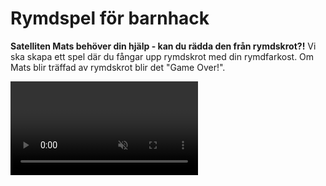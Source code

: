 # Rymdspel för barnhack

**Satelliten Mats behöver din hjälp - kan du rädda den från rymdskrot?!** 
Vi ska skapa ett spel där du fångar upp rymdskrot med din rymdfarkost. Om Mats blir träffad av rymdskrot blir det "Game Over!". 

<video src="./0_1.mp4" autoplay loop muted />

Vi börjar med att starta med ett projekt som redan innehåller en rymdfarkost, satelliten Mats och en rymdbakgrund. Detta kallas att *remixa*.

1. **Logga in** på ditt konto på Scratch. 

2. Klicka på denna länk för att öppna startprojektet: <a href="https://scratch.mit.edu/projects/298331110/" target="_blank">https://scratch.mit.edu/projects/298331110/</a>
	
2. Klicka på knappen **Se inuti** så att du kan se koden. 

3. Klicka på knappen **"Remix"** så att du får din egen version av projektet. 

> Tips! Du måste vara inloggad för att kunna remixa. Om du inte har konto på Scratch kan du ändra direkt i projektet och välja **Spara till din dator** (under Arkiv) när du vill spara ditt projekt.

Nu kan du börja skapa ditt spel!

##  1 – Åk framåt

Vi ska börja med att röra oss framåt i rymden. Vi behöver blocket ”När grön flagga klickas på” och blocket ”gå 10 steg”.

![Nu hoppar vi framåt varje gång vi trycker på den gröna flaggan](./2_1.png)

Testa att trycka på den gröna flaggan och se om vad som händer.

<video src="./1_3.mp4" autoplay loop muted />

## 2 – Loopa för alltid framåt

Nästa steg är att lägga till en loop så att vår rymdfarkost fortsätter att åka framåt så länge spelet är igång.

Det finns ett block som heter ”för alltid”. 

![För alltid](./2_2.png)

Koppla ihop det med de förra blocken så att vår farkost fortsätter att åka framåt utan att stanna när vi trycker på den gröna flaggan.

![Nu fortsätter vi att gå framåt. För alltid.](./3_1.png)

<video src="./2_3.mp4" autoplay loop muted />

> Tips: 10 steg framåt går kanske lite för fort? Testa att ändra antalet steg framåt, t ex till 1 steg, så att rymdfarkosten åker långsammare.

## 3 – Svänga rymdfarkosten

Nästa steg är att lägga till styrning så att du kan styra rymdfarkosten med piltangenterna.

Det finns ett block som heter ”när mellanslag-tangenten trycks ned” och två block som svänger. Ett block svänger vänster och ett block svänger höger.

![](./3_2.png)

Kan du ändra och sätta ihop dessa block så att när ”vänsterpil” tangenten trycks ned så ska farkosten svänga vänster? Och när ”högerpil” tangenten trycks ned så ska farkosten svänga höger?

<video src="./3_3.mp4" autoplay loop muted />

Så här ska din kod se ut nu:

![Nu kan vi styra vår farkost i rymden](./4_1.png)

## 4 – Rita rymdskrot

Låt oss lägga till lite rymdskrot i vår rymd så att vi har något att fånga upp och skydda satelliten Mats ifrån.

Tryck på knappen för att måla en ny sprajt.

<img src="./5_1.png" width="263" alt="Tryck på knappen för att måla en ny sprajt" />

Rita en kvadrat genom att välja kvadratverktyget från palletten till vänster och sedan rita en kvadrat på den rutiga ytan. Välj vilken färg du vill.

> Tips! För att rita en *liksidig* kvadrat så håll ned tangenten **shift** när du ritar ut din kvadrat.

![](./5_2.png)

Döp din sprajt till ”kvadrat”.

![](./5_3.png)

## 5 – Gömma rymdskrot

När du fångar upp rymdskrotet vill du såklart att det ska försvinna! Nu ska vi göra så att kvadraten försvinner när rymdfarkosten nuddar vid den.

Tryck på ”kvadrat” i ditt sprajtbibliotek så att den är vald.

Nu ska vi lägga till kod för vår kvadrat så att den försvinner när vår farkost rör vid det. Klicka på fliken ”kod” för att komma till koden för kvadraten.

![](./6_1.png)

När vi trycker på den gröna flaggan ska kvadraten vänta på att den rör vid rymdfarkosten - då ska den gömma sig. 

För det behöver vi dessa block:

![Kan vi sätta ihop dem i rätt ordning?](./6_2.png)

Kan du sätta ihop dem i rätt ordning så att kvadraten försvinner när vi rör vid den med vår rymdfarkost?

<video src="./6_3.mp4" autoplay loop muted />

> Oroa dig inte för att kvadraten har försvunnit. Vi programmerar så att den visas igen i nästa steg.

## 6 – Visa rymdskrot igen

Så här ska din kod se ut nu:

![Ser din kod ut såhär?](./7_1.png)

Nästa steg är att visa kvadraten igen när vi trycker på den gröna flaggan.

Det finns ett block som heter ”visa”. Vi skulle kunna lägga det så att det händer precis efter vi har klickat på den gröna flaggan.

![](./8_1.png)

Testa! Visas vår kvadrat när du trycker på den gröna flaggan?

<video src="./7_3.mp4" autoplay loop muted />

## 7 – Slumpa startposition

Det blir mer spännande om du inte vet var rymdskrotet dyker upp! För att göra det ska vi ge kvadraten en *slumpmässig* position för var den ska visa sig.

Det finns ett block ”gå till slumpmässig position”. Lägg det efter blocket ”när grön flagga klickas på”.

![](./9_1.png)

Nu ska rymdskrotet hamna på en ny plats varje gång vi trycker på den gröna flaggan.

<video src="./8_3.mp4" autoplay loop muted />

## 8 – Rymdskrotet rör sig

Sista steget för ett färdigt spel är att få kvadraten att röra på sig.

Vi lägger till ett nytt block **När grön flagga klickas på** och **för alltid** så ska vi **gå 1 steg framåt**.

Men om vi testar nu så fastnar vårt rymdskrot i kanten på scenen, eftersom vi kan inte styra det. Men det finns ett block som kan hjälpa oss! Det heter **om vid kanten, studsa**. 

![](./9_2.png)

Vi vill att vårt rymdskrot ska studsa vid kanten efter att det ha **gått 1 steg framåt**, inuti loopen.

![](./10_1.png)


> **Grattis! Nu har du skapat ett spel**
>
>Snyggt jobbat! Nu kan du städa rymden från rymdskrot och rädda Mats från ett hemskt öde.
> Visa gärna någon det som du har gjort och låt dem testa. Tryck på DELA för att andra ska kunna hitta spelet på Scratch. Gå ut till projektsidan och låt någon annan testa spelet! Om du vill kan du sedan fortsätta med en utmaning...

## Utmaning - Skapa en poängräknare

Vill du fortsätta med ditt spel? Då kan du skapa en poängräknare som räknar hur många ton skrot du samlar in!

Här behöver vi hålla reda på hur mycket rymdskrotet väger. Det kan vi använda en *variabel* till.

Använd knappen **skapa en variabel** (under Variabler) och ge den namnet ”vikt”.

![](./10_2.png)

Nu får du bestämma vad rymdskrotet ska väga. Vad väger kvadraten? Vi använder blocket **ändra vikt med** och anger kvadratens vikt som värde. Vi vill ändra variabeln **vikt** *efter* att vi har rört vid rymdfarkosten.

![Nu räknar vi hur mycket rymdskrot vi plockar upp](./11_1.png)

Är det lite tråkigt med bara ett rymdsrkot? Då kan du skapa flera!

## Ännu mer rymdskrot!

För att samla fler poäng behövs det mer rymdskrot! Nu ska vi lägga till fler former som alla väger olika mycket.

På samma sätt som du ritade och programmerade din kvadrat – skapa nu tre nya figurer:

- En rektangel
- En cirkel
- En triangel

> Tips! Det verkar inte finnas ingen färdig form för att rita en triangel. Du måste nog rita den själva med hjälp av streck.

När du har ritat ditt rymdskrot får du programmera alla former så att de har samma kod för att röra sig, gömma sig och visa sig, som för kvadraten.

Nu ska du ha en massa rymdskrot som dyker upp på slumpmässiga platser varje gång du trycker på den gröna flaggan, och som gömmer sig när rymdfarkosten nuddar skrotet. Funkar det?

<video src="./11_2.mp4" autoplay loop muted />

Bitarna av rymdskrot ska väga olika mycket beroende på vilken form de har. Därför behöver vi ändra hur mycket vår ”vikt”-variabel ändras när vi rör de olika rymdskroten.

- Kvadrat väger **5** ton
- Cirkel väger **10** ton
- Triangel väger **15** ton
- Rektangel väger **20** ton

Skriv in vikten i blocket **ändra vikt med** för varje sprajt som är ett rymdskrot.

## Starta med 0 poäng

Nu väger de olika bitarna olika mycket. Men vår poängräknare, variabeln, bara fortsätter att räkna... Den börjar inte om från 0 när vi startar spelet!

För att kunna hålla räkningen ordentligt så behöver vi *nollställa* vår variabel, sätta den till 0, varje gång vi trycker på den gröna flaggan.

![](./13_1.png)

Välj sprajten ”rymdfarkost”. Precis efter blocket ”När grön flagga klickas på” – lägg till ett block **sätt vikt till 0**. 

Testa genom att fånga lite rymdskrot och sedan trycka på den gröna flaggan. Sätts variabeln till 0?

<video src="./13_2.mp4" autoplay loop muted />

## Vinst när skrotet är uppfångat

Hur vet vi att vi vinner spelet? Vi vill att vår rymdfarkost ska ropa ”Äntligen klart!" när vi har plockat upp allt rymdskrot. 

Men hur vet spelet att vi har gjort det? Jo, om vi har fångat upp allt rymdskrot så betyder det att vi har adderat ihop alla olika formers vikter i vår variabel.

Välj sprajten ”rymdfarkost”. Nu ska vi lägga till ett par block inuti vårt ”för alltid”-block. Vi vill känna av om variabeln ”vikt” är lika mycket som *summan* av alla blockens vikt. Om den är det säger vi ”Äntligen klart!” och sedan stoppar vi alla skript med blocket ”stoppa alla”.

> Vi kan räkna ut summan genom att addera ihop vikterna från de olika rymdskroten. Använd papper och penna och skriv ned de olika formernas vikt och addera sedan ihop dem. 

![](./14_2.png)

## Game over om rymdskrotet nuddar Mats

Nu när vi har fångat upp allt rymdskrot så kan vi pusta ut. Men vi har inte kodat vad som ska hända om något rymdskrot träffar Mats. 

Markera sprajten Mats. Det är där vi ska lägga till vår kod.

När grön flagga klickas på ska sprajten Mats vänta tills den rör vid kvadrat **eller** rör vid rektangel **eller** rör vid cirkel **eller** rör vid triangel. Det är viktigt att Mats undersöker alla formerna!

Efter det vill vi att Mats säger ”Ajajajaj!” i 2 sekunder. Och sedan vill vi använda blocket ”stoppa alla” för att avsluta vårt skript.

> Visste du att det går att lägga ett ”eller”-block i ett annat ”eller”-block?

![](./15_2.gif)

> Tips: Det kan bli svårt att hinna städa undan allt rymdskrot om Mats är väldigt stor. Du kan minska storleken på Mats om du vill göra det lite lättare att vinna spelet:

![](./15_3.png)

## Färdig! Nu är du klar med spelet

Snyggt jobbat! Nu kan vi rädda Mats från att träffas av rymdskrot - och få poäng för varje ton skrot vi samlar in!

Glöm inte att spara ditt projekt! Döp det gärna till uppgiftens namn så att du enkelt kan hitta den igen.

> **Testa ditt projekt**
> 
> Visa gärna någon det som du har gjort och låt dem testa. Tryck på DELA för att andra ska kunna hitta spelet på Scratch. Gå ut till projektsidan och låt någon annan testa spelet!
